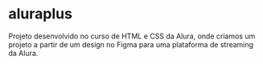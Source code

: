 # aluraplus
Projeto desenvolvido no curso de HTML e CSS da Alura, onde criamos um projeto a partir de um design no Figma para uma plataforma de streaming da Alura.
